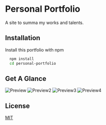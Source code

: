 
# Personal Portfolio



A site to summa my works and talents.
## Installation

Install this portfolio with npm

```bash
  npm install 
  cd personal-portfolio
```
    
## Get A Glance

![Preview](https://github.com/user-attachments/assets/a902228d-0dcf-4f12-9023-ef23ba65dd16)
![Preview2](https://github.com/user-attachments/assets/125b357a-f064-492d-aa43-f447853b171a)
![Preview3](https://github.com/user-attachments/assets/0cebbded-6c21-434c-8e33-006f6dfdc9af)
![Preview4](https://github.com/user-attachments/assets/51d3b576-d8bc-4824-991f-ddce99022af9)



## License

[MIT](https://choosealicense.com/licenses/mit/)


